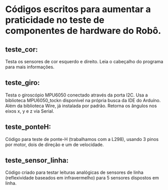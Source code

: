 # Códigos escritos para aumentar a praticidade no teste de componentes de hardware do Robô.

## teste_cor:
Testa os sensores de cor esquerdo e direito. Leia o cabeçalho do programa para mais informações.

## teste_giro:
Testa o giroscópio MPU6050 conectado através da porta I2C. Usa a biblioteca MPU6050_tockn disponível
na própria busca da IDE do Arduíno. Além da biblioteca Wire, já instalada por padrão. Retorna os ângulos
nos eixos x, y e z via Serial.

## teste_ponteH:
Código para teste de ponte-H (trabalhamos com a L298), usando 3 pinos por motor, dois de direção e um de velocidade.

## teste_sensor_linha:
Código criado para testar leituras analógicas de sensores de linha (reflexividade baseados em infravermelho)
para 5 sensores dispostos em linha.


